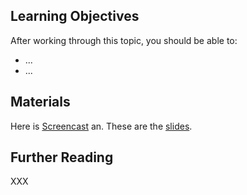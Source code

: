 ## Learning Objectives

After working through this topic, you should be able to:

- ...
- ...

## Materials

Here is [Screencast](https://player.uni-bonn.educast.nrw/xxx) an. These are the
[slides](background-graphs.pdf).

## Further Reading

XXX
